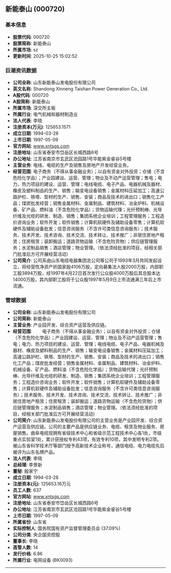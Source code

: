 ## 新能泰山 (000720)

### 基本信息

- **股票代码**: 000720
- **股票简称**: 新能泰山
- **所属市场**: sz
- **更新时间**: 2025-10-25 15:02:52

### 巨潮资讯数据

- **公司全称**: 山东新能泰山发电股份有限公司
- **英文名称**: Shandong Xinneng Taishan Power Generation Co., Ltd.
- **A股代码**: 000720
- **A股简称**: 新能泰山
- **所属市场**: 深交所主板
- **所属行业**: 电气机械和器材制造业
- **法人代表**: 李晓
- **注册资本(万元)**: 125653.1571
- **成立日期**: 1994-03-28
- **上市日期**: 1997-05-09
- **官方网站**: www.xntsgs.com
- **注册地址**: 山东省泰安市岱岳区长城西路6号
- **办公地址**: 江苏省南京市玄武区沧园路1号华能紫金睿谷5号楼
- **主营业务**: 电线、电缆的生产及销售及房地产开发经营业务。
- **经营范围**: 电子商务（不得从事金融业务）；以自有资金对外投资；仓储（不含危险化学品）；产业园建设、运营、管理；物业及不动产运营管理；售电；电力、热力项目的建设、运营、管理；电线电缆、电子产品、电器机械及器材、橡皮及塑料制品的生产、销售；输变电设备销售；金属材料压延加工；高速公路护栏、铁塔、型材的生产、销售、安装；商品及技术的进出口；销售化工产品；煤炭批发经营；销售金属材料、金属制品、建筑材料、冶金炉料、机械设备、矿产品、燃料油（不含危险化学品）；货物运输代理；光纤预制棒、光导纤维及光缆的研发、制造、销售；集团系统企业培训；工程管理服务；工程造价咨询业务；软件开发；软件销售；计算机软硬件及辅助设备零售；计算机软硬件及辅助设备批发；信息咨询服务（不含许可类信息咨询服务）；技术服务、技术开发、技术咨询、技术交流、技术转让、技术推广；非居住房地产租赁；住房租赁；装卸搬运；道路货物运输（不含危险货物）；供应链管理服务；水泥制品销售；酒店管理；物业管理。（依法须经批准的项目，经相关部门批准后方可开展经营活动）
- **公司简介**: 公司系由山东电缆电器集团总公司等公司于1993年3月共同发起设立，将经营性净资产折国家股4106万股，定向募集法人股2000万股，内部职工股3894万股，经1997年4月22日首次发行公众股4000万股后其总股本达14000万股，其内部职工股将于公众股1997年5月9日上市流通满三年后上市流通。

### 雪球数据

- **公司全称**: 山东新能泰山发电股份有限公司
- **公司简称**: 新能泰山
- **主营业务**: 产业园开发、综合资产运营及供应链。
- **经营范围**: 　　电子商务（不得从事金融业务）；以自有资金对外投资；仓储（不含危险化学品）；产业园建设、运营、管理；物业及不动产运营管理；售电；电力、热力项目的建设、运营、管理；电线电缆、电子产品、电器机械及器材、橡皮及塑料制品的生产、销售；输变电设备销售；金属材料压延加工；高速公路护栏、铁塔、型材的生产、销售、安装；商品及技术的进出口；销售化工产品；煤炭批发经营；销售金属材料、金属制品、建筑材料、冶金炉料、机械设备、矿产品、燃料油（不含危险化学品）；货物运输代理；光纤预制棒、光导纤维及光缆的研发、制造、销售；集团系统企业培训；工程管理服务；工程造价咨询业务；软件开发；软件销售；计算机软硬件及辅助设备零售；计算机软硬件及辅助设备批发；信息咨询服务（不含许可类信息咨询服务）；技术服务、技术开发、技术咨询、技术交流、技术转让、技术推广；非居住房地产租赁；住房租赁；装卸搬运；道路货物运输（不含危险货物）；供应链管理服务；水泥制品销售；酒店管理；物业管理。（依法须经批准的项目，经相关部门批准后方可开展经营活动）
- **公司简介**: 山东新能泰山发电股份有限公司的主营业务是产业园开发、综合资产运营及供应链。公司的主要产品是供应链业务、电缆、租赁及物业服务、房屋销售。曲阜电缆现拥有省级技术中心和省级示范工程技术中心各1处，市级重点实验室1处，累计获授权专利43项，有效专利10项，其中发明专利2项。被山东省科学技术厅等部门授予高新技术企业称号，通信电缆、电力电缆先后被评为山东名牌产品。
- **法人代表**: 李晓
- **总经理**: 李景新
- **董秘**: 殷家宁
- **成立日期**: 1994-03-28
- **注册资本(元)**: 125653.16万元
- **员工人数**: 637
- **官方网站**: www.xntsgs.com
- **注册地址**: 山东省泰安市岱岳区长城西路6号
- **办公地址**: 江苏省南京市玄武区沧园路1号华能紫金睿谷5号楼
- **上市日期**: 1997-05-09
- **所属省份**: 山东省
- **实际控制人**: 国务院国有资产监督管理委员会 (37.09%)
- **公司分类**: 央企国资控股
- **董事长**: 李晓
- **高管人数**: 14
- **发行价格**: 6.86
- **所属行业**: 电网设备 (BK0093)

---
